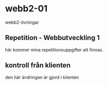 # webb2-01
webb2-övningar
## Repetition - Webbutveckling 1
här kommer mina repetitionsuppgifter att finnas.
## kontroll från klienten
den här ändringen är gjord i klienten